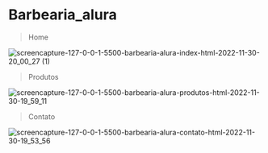 # Barbearia_alura

> Home

![screencapture-127-0-0-1-5500-barbearia-alura-index-html-2022-11-30-20_00_27 (1)](https://user-images.githubusercontent.com/86635292/204926464-1afab57f-8d81-4a3b-a6c2-e42cf835afb4.png)


> Produtos

![screencapture-127-0-0-1-5500-barbearia-alura-produtos-html-2022-11-30-19_59_11](https://user-images.githubusercontent.com/86635292/204926204-a2488e53-391d-4886-9a5c-982e3500faeb.png)


> Contato

![screencapture-127-0-0-1-5500-barbearia-alura-contato-html-2022-11-30-19_53_56](https://user-images.githubusercontent.com/86635292/204925702-92c7ff0e-781a-493a-a9f6-d44c821f598b.png)
